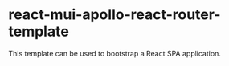 # react-mui-apollo-react-router-template
This template can be used to bootstrap a React SPA application.
